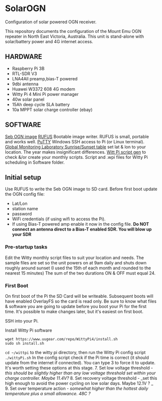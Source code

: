 # SolarOGN
Configuration of solar powered OGN receiver.

This repository documents the configuration of the Mount Emu OGN repeater in North East Victoria, Australia. This unit is stand-alone with solar/battery power and 4G internet access.

## HARDWARE
* Raspberry Pi 3B
* RTL-SDR V3
* LNA4All preamp,bias-T powered
* 9dbi antenna
* Huawei W3372 608 4G modem
* Witty Pi 4 Mini Pi power manager
* 40w solar panel
* 15Ah deep cycle SLA battery
* 10a MPPT solar charge controller (ebay)

## SOFTWARE
[Seb OGN image](http://download.glidernet.org/seb-ogn-rpi-image)
[RUFUS](https://rufus.ie/en/) Bootable image writer. RUFUS is small, portable and works well.
[PuTTY](https://putty.org/) Windows SSH access to Pi (or Linux terminal).
[Global Monitoring Laboratory Sunrise/Sunset table](https://gml.noaa.gov/grad/solcalc/table.php?lat=-36.67152&lon=147.21922&year=2024) set lat & lon to your location. The year makes insignificant differences.
[Witt Pi script gen](http://www.uugear.com/app/wittypi-scriptgen/) to check &/or create your monthly scripts.
Script and .wpi files for Witty Pi scheduling in Software folder.

## Initial setup
Use RUFUS to write the Seb OGN image to SD card.
Before first boot update the OGN config file:
* Lat/Lon
* station name
* password
* WiFi credentials (if using wifi to access the Pi).
* If using Bias-T powered amp enable it now in the config file. **Do NOT connect an antenna direct to a Bias-T enabled SDR. You will blow up your SDR**

### Pre-startup tasks
Edit the Witty monthly script files to suit your location and needs. The sample files are set so the unit powers on at 9am daily and shuts down roughly around sunset (I used the 15th of each month and rounded to the nearest 15 minutes) The sum of the two durations ON & OFF must equal 24.

### First Boot
On first boot of the Pi the SD Card will be writeable. Subsequent boots will have enabled OverlayFS so the card is read only. Be sure to know what files & software you are going to update before you boot your Pi for the first time. It's possible to make changes later, but it's easiest on first boot.

SSH into your Pi. 

Install Witty Pi software
```
wget https://www.uugear.com/repo/WittyPi4/install.sh
sudo sh install.sh
```
`cd ~/wittpi` to the witty pi directory, then run the Witty Pi config script `./wittyPi.sh`
In the config script check if the Pi time is correct (it should update from the internet if connected). You can type 3 to force it to update.
It's worth setting these options at this stage. 
7. Set low voltage threshold - _this should be slightly higher than any low voltage threshold set within your charge controller. Maybe 11.4V?_
8. Set recovery voltage threshold - _set this high enough to avoid the power cycling on low solar days. Maybe 12.1V ? _
9. Set over temperature action - _somewhat higher than the hottest daily temperature plus a small allowance. 48C ?_



